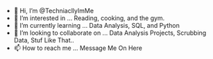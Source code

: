- 👋 Hi, I’m @TechniacllyImMe
- 👀 I’m interested in ... Reading, cooking, and the gym.
- 🌱 I’m currently learning ... Data Analysis, SQL, and Python
- 💞️ I’m looking to collaborate on ... Data Analysis Projects, Scrubbing Data, Stuf Like That..
- 📫 How to reach me ... Message Me On Here

<!---
TechniacllyImMe/TechniacllyImMe is a ✨ special ✨ repository because its `README.md` (this file) appears on your GitHub profile.
You can click the Preview link to take a look at your changes.
--->
